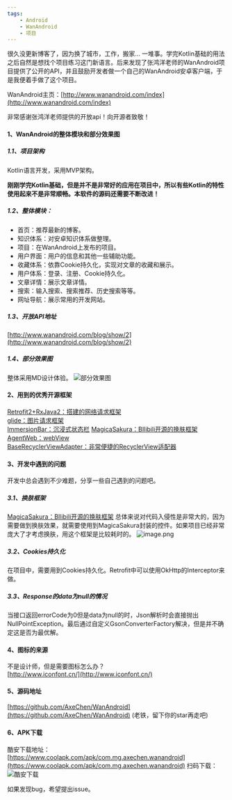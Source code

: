 ```yaml
---
tags:
    - Android
	- WanAndroid
	- 项目
---
```




很久没更新博客了，因为换了城市，工作，搬家... 一堆事。学完Kotlin基础的用法之后自然是想找个项目练习这门新语言。后来发现了张鸿洋老师的WanAndroid项目提供了公开的API，并且鼓励开发者做一个自己的WanAndroid安卓客户端，于是我便着手做了这个项目。

WanAndroid主页：[http://www.wanandroid.com/index](http://www.wanandroid.com/index)   


非常感谢张鸿洋老师提供的开放api！向开源者致敬！

#### 1、WanAndroid的整体模块和部分效果图

##### 1.1、项目架构
Kotlin语言开发，采用MVP架构。

**刚刚学完Kotlin基础，但是并不是非常好的应用在项目中，所以有些Kotlin的特性使用起来不是非常顺畅。本软件的源码还需要不断改进！**

##### 1.2、整体模块：  
* 首页：推荐最新的博客。
* 知识体系：对安卓知识体系做整理。
* 项目：在WanAndroid上发布的项目。
* 用户界面：用户的信息和其他一些辅助功能。
* 收藏体系：依靠Cookie持久化，实现对文章的收藏和展示。
* 用户体系：登录、注册、Cookie持久化。
* 文章详情：展示文章详情。
* 搜索：输入搜索、搜索推荐、历史搜索等等。
* 网址导航：展示常用的开发网站。

##### 1.3、开放API地址
[http://www.wanandroid.com/blog/show/2](http://www.wanandroid.com/blog/show/2)


##### 1.4、部分效果图
整体采用MD设计体验。 
![部分效果图](https://upload-images.jianshu.io/upload_images/1930161-6e5e5164c7128f8b.png?imageMogr2/auto-orient/strip%7CimageView2/2/w/1240)

#### 2、用到的优秀开源框架
[Retrofit2+RxJava2：搭建的网络请求框架](https://www.jianshu.com/p/2e8b400909b7)   
[glide：图片请求框架](https://github.com/bumptech/glide)  
[ImmersionBar：沉浸式状态栏](https://github.com/gyf-dev/ImmersionBar)
[MagicaSakura：BIlibili开源的换肤框架](https://github.com/Bilibili/MagicaSakura)  
[AgentWeb：webView](https://github.com/Justson/AgentWeb)  
[BaseRecyclerViewAdapter：非常便捷的RecyclerView适配器](https://github.com/CymChad/BaseRecyclerViewAdapterHelper)

#### 3、开发中遇到的问题
开发中总会遇到不少难题，分享一些自己遇到的问题吧。
##### 3.1、换肤框架
[MagicaSakura：BIlibili开源的换肤框架](https://github.com/Bilibili/MagicaSakura)  总体来说对代码入侵性是非常大的，因为需要做到换肤效果，就需要使用到MagicaSakura封装的控件。如果项目已经非常庞大了才考虑换肤，用这个框架是比较耗时的。
![image.png](https://upload-images.jianshu.io/upload_images/1930161-cb12049cdb379eda.png?imageMogr2/auto-orient/strip%7CimageView2/2/w/1240)




##### 3.2、Cookies持久化
在项目中，需要用到Cookies持久化。Retrofit中可以使用OkHttp的Interceptor来做。

##### 3.3、Response的data为null的情况
当接口返回errorCode为0但是data为null的时，Json解析时会直接抛出NullPointException。最后通过自定义GsonConverterFactory解决，但是并不确定这是否为最优解。


#### 4、图标的来源
不是设计师，但是需要图标怎么办？   
[http://www.iconfont.cn/](http://www.iconfont.cn/)

#### 5、源码地址
[https://github.com/AxeChen/WanAndroid](https://github.com/AxeChen/WanAndroid) (老铁，留下你的star再走吧)

#### 6、APK下载
酷安下载地址：   
[https://www.coolapk.com/apk/com.mg.axechen.wanandroid](https://www.coolapk.com/apk/com.mg.axechen.wanandroid)
扫码下载：
![酷安下载](https://upload-images.jianshu.io/upload_images/1930161-90c155764bcbd48f.png?imageMogr2/auto-orient/strip%7CimageView2/2/w/1240)


如果发现bug，希望提出issue。
